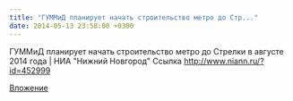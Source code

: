 ```yaml
---
title: "ГУММиД планирует начать строительство метро до Стр..."
date: 2014-05-13 23:58:00 +0300
---
```


ГУММиД планирует начать строительство метро до Стрелки в августе 2014 года | НИА "Нижний Новгород"
Ссылка
http://www.niann.ru/?id=452999

[Вложение](http://www.niann.ru/?id=452999)
